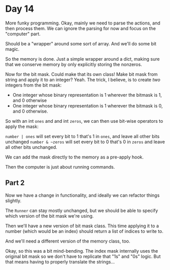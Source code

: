 # Day 14
More funky programming. Okay, mainly we need to parse the actions, and then 
process them. We can ignore the parsing for now and focus on the "computer" 
part. 

Should be a "wrapper" around some sort of array. And we'll do some bit magic.

So the memory is done. Just a simple wrapper around a dict, making sure that 
we conserve memory by only explicitly storing the nonzeros.

Now for the bit mask. Could make that its own class! Make bit mask from string 
and apply it to an integer? Yeah. The trick, I believe, is to create _two_ 
integers from the bit mask:
- One integer whose binary representation is 1 wherever the bitmask is 1, and 0 otherwise
- One integer whose binary representation is 1 wherever the bitmask is 0, and 0 otherwise.

So with an int `ones` and and int `zeros`, we can then use bit-wise operators to apply the mask:

`number | ones` will set every bit to 1 that's 1 in `ones`, and leave all other bits unchanged
`number & ~zeros` will set every bit to 0 that's 0 in `zeros` and leave all other bits unchanged.

We can add the mask directly to the memory as a pre-apply hook.

Then the computer is just about running commands.

## Part 2
Now we have a change in functionality, and ideally we can refactor things slightly.

The `Runner` can stay mostly unchanged, but we should be able to specify which version of the 
bit mask we're using.

Then we'll have a new version of bit mask class. This time applying it to a number (which would be an index) 
should return a list of indices to write to.

And we'll need a different version of the memory class, too.

Okay, so this was a bit mind-bending. The index mask internally uses the original bit mask so we don't 
have to replicate that "1s" and "0s" logic. But that means having to properly translate the strings...

